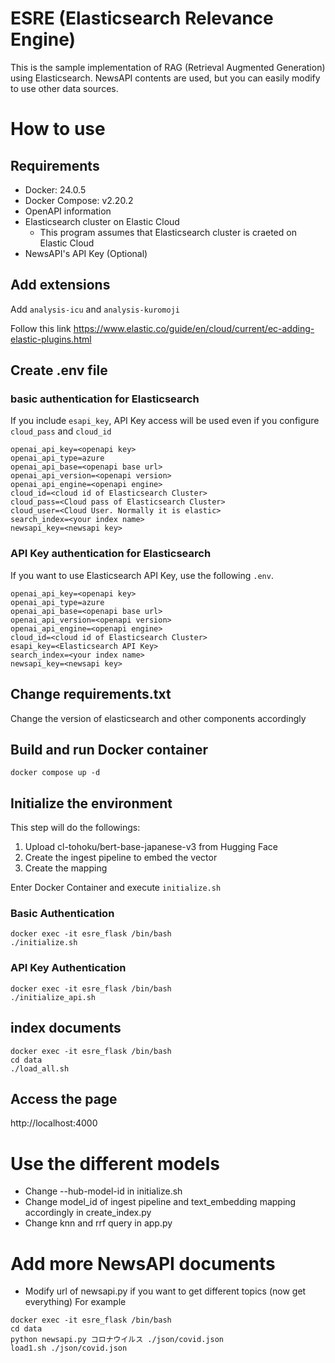 # ESRE (Elasticsearch Relevance Engine)
This is the sample implementation of RAG (Retrieval Augmented Generation) using Elasticsearch.
NewsAPI contents are used, but you can easily modify to use other data sources.

# How to use
## Requirements
- Docker: 24.0.5
- Docker Compose: v2.20.2
- OpenAPI information
- Elasticsearch cluster on Elastic Cloud
  - This program assumes that Elasticsearch cluster is craeted on Elastic Cloud
- NewsAPI's API Key (Optional)

## Add extensions
Add `analysis-icu` and `analysis-kuromoji`

Follow this link
https://www.elastic.co/guide/en/cloud/current/ec-adding-elastic-plugins.html

## Create .env file
### basic authentication for Elasticsearch
If you include `esapi_key`, API Key access will be used even if you configure `cloud_pass` and `cloud_id`
```
openai_api_key=<openapi key>
openai_api_type=azure
openai_api_base=<openapi base url>
openai_api_version=<openapi version>
openai_api_engine=<openapi engine>
cloud_id=<cloud id of Elasticsearch Cluster>
cloud_pass=<Cloud pass of Elasticsearch Cluster>
cloud_user=<Cloud User. Normally it is elastic>
search_index=<your index name>
newsapi_key=<newsapi key>
```
### API Key authentication for Elasticsearch
If you want to use Elasticsearch API Key, use the following `.env`.
```
openai_api_key=<openapi key>
openai_api_type=azure
openai_api_base=<openapi base url>
openai_api_version=<openapi version>
openai_api_engine=<openapi engine>
cloud_id=<cloud id of Elasticsearch Cluster>
esapi_key=<Elasticsearch API Key>
search_index=<your index name>
newsapi_key=<newsapi key>
```
## Change requirements.txt
Change the version of elasticsearch and other components accordingly

## Build and run Docker container
`docker compose up -d`
## Initialize the environment
This step will do the followings:
1. Upload cl-tohoku/bert-base-japanese-v3 from Hugging Face
2. Create the ingest pipeline to embed the vector
3. Create the mapping

Enter Docker Container and execute `initialize.sh`
### Basic Authentication
```
docker exec -it esre_flask /bin/bash
./initialize.sh
```
### API Key Authentication
```
docker exec -it esre_flask /bin/bash
./initialize_api.sh
```
## index documents
```
docker exec -it esre_flask /bin/bash
cd data
./load_all.sh
```

## Access the page
http://localhost:4000

# Use the different models
- Change --hub-model-id in initialize.sh
- Change model_id of ingest pipeline and text_embedding mapping accordingly in create_index.py
- Change knn and rrf query in app.py

# Add more NewsAPI documents
- Modify url of newsapi.py if you want to get different topics (now get everything)
For example
```
docker exec -it esre_flask /bin/bash
cd data
python newsapi.py コロナウイルス ./json/covid.json
load1.sh ./json/covid.json
```
